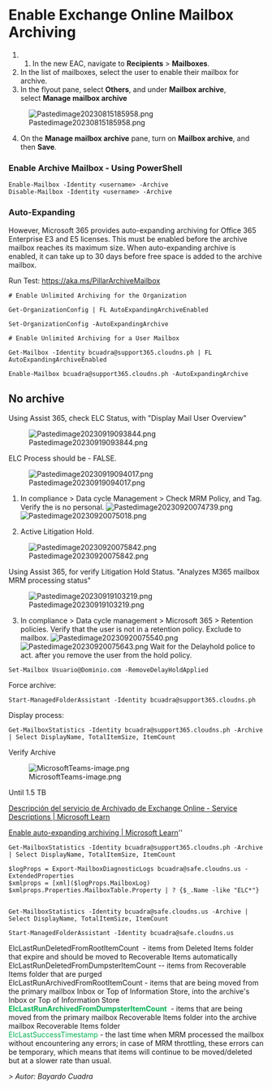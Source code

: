 
# Enable Exchange Online Mailbox Archiving 

1.  1.  In the new EAC, navigate to **Recipients** \> **Mailboxes**.
2.  In the list of mailboxes, select the user to enable their mailbox for archive.
3.  In the flyout pane, select **Others**, and under **Mailbox archive**, select **Manage mailbox archive**

<figure>
<img src="Pasted image 20230815185958.png" class="wikilink"
alt="Pastedimage20230815185958.png" />
<figcaption
aria-hidden="true">Pastedimage20230815185958.png</figcaption>
</figure>

4.  On the **Manage mailbox archive** pane, turn on **Mailbox archive**, and then **Save**.

### Enable Archive Mailbox - Using PowerShell

    Enable-Mailbox -Identity <username> -Archive
    Disable-Mailbox -Identity <username> -Archive

### Auto-Expanding

However, Microsoft 365 provides auto-expanding archiving for Office 365 Enterprise E3 and E5 licenses. This must be enabled before the archive mailbox reaches its maximum size. When auto-expanding archive is enabled, it can take up to 30 days before free space is added to the archive mailbox.

Run Test: https://aka.ms/PillarArchiveMailbox

    # Enable Unlimited Archiving for the Organization 

    Get-OrganizationConfig | FL AutoExpandingArchiveEnabled

    Set-OrganizationConfig -AutoExpandingArchive

    # Enable Unlimited Archiving for a User Mailbox

    Get-Mailbox -Identity bcuadra@support365.cloudns.ph | FL AutoExpandingArchiveEnabled

    Enable-Mailbox bcuadra@support365.cloudns.ph -AutoExpandingArchive

## No archive

Using Assist 365, check ELC Status, with "Display Mail User Overview"

<figure>
<img src="Pasted image 20230919093844.png" class="wikilink"
alt="Pastedimage20230919093844.png" />
<figcaption
aria-hidden="true">Pastedimage20230919093844.png</figcaption>
</figure>

ELC Process should be - FALSE.

<figure>
<img src="Pasted image 20230919094017.png" class="wikilink"
alt="Pastedimage20230919094017.png" />
<figcaption
aria-hidden="true">Pastedimage20230919094017.png</figcaption>
</figure>

1.  In compliance \> Data cycle Management \> Check MRM Policy, and Tag. Verify the is no personal.
    <img src="Pasted image 20230920074739.png" class="wikilink"
    alt="Pastedimage20230920074739.png" />
    <img src="Pasted image 20230920075018.png" class="wikilink"
    alt="Pastedimage20230920075018.png" />

2.  Active Litigation Hold.

<figure>
<img src="Pasted image 20230920075842.png" class="wikilink"
alt="Pastedimage20230920075842.png" />
<figcaption
aria-hidden="true">Pastedimage20230920075842.png</figcaption>
</figure>

Using Assist 365, for verify Litigation Hold Status. "Analyzes M365 mailbox MRM processing status"

<figure>
<img src="Pasted image 20230919103219.png" class="wikilink"
alt="Pastedimage20230919103219.png" />
<figcaption
aria-hidden="true">Pastedimage20230919103219.png</figcaption>
</figure>

3.  In compliance \> Data cycle management \> Microsoft 365 \> Retention policies. Verify that the user is not in a retention policy. Exclude to mailbox.
    <img src="Pasted image 20230920075540.png" class="wikilink"
    alt="Pastedimage20230920075540.png" /><img src="Pasted image 20230920075643.png" class="wikilink"
    alt="Pastedimage20230920075643.png" />
    Wait for the Delayhold police to act. after you remove the user from the hold policy.

<!-- -->

    Set-Mailbox Usuario@Dominio.com -RemoveDelayHoldApplied  

Force archive:

    Start-ManagedFolderAssistant -Identity bcuadra@support365.cloudns.ph

Display process:

    Get-MailboxStatistics -Identity bcuadra@support365.cloudns.ph -Archive | Select DisplayName, TotalItemSize, ItemCount

Verify Archive

<figure>
<img src="MicrosoftTeams-image.png" class="wikilink"
alt="MicrosoftTeams-image.png" />
<figcaption aria-hidden="true">MicrosoftTeams-image.png</figcaption>
</figure>

Until 1.5 TB

[Descripción del servicio de Archivado de Exchange Online - Service Descriptions \| Microsoft Learn](https://learn.microsoft.com/es-es/office365/servicedescriptions/exchange-online-archiving-service-description/exchange-online-archiving-service-description)

[Enable auto-expanding archiving \| Microsoft Learn](https://learn.microsoft.com/en-us/purview/enable-autoexpanding-archiving)''


    Get-MailboxStatistics -Identity bcuadra@support365.cloudns.ph -Archive | Select DisplayName, TotalItemSize, ItemCount

    $logProps = Export-MailboxDiagnosticLogs bcuadra@safe.cloudns.us -ExtendedProperties
    $xmlprops = [xml]($logProps.MailboxLog)
    $xmlprops.Properties.MailboxTable.Property | ? {$_.Name -like "ELC*"}


    Get-MailboxStatistics -Identity bcuadra@safe.cloudns.us -Archive | Select DisplayName, TotalItemSize, ItemCount

    Start-ManagedFolderAssistant -Identity bcuadra@safe.cloudns.us

ElcLastRunDeletedFromRootItemCount  - items from Deleted Items folder that expire and should be moved to Recoverable Items automatically   
ElcLastRunDeletedFromDumpsterItemCount -- items from Recoverable Items folder that are purged  
ElcLastRunArchivedFromRootItemCount - items that are being moved from the primary mailbox Inbox or Top of Information Store, into the archive's Inbox or Top of Information Store  
<font color="#00b050">**ElcLastRunArchivedFromDumpsterItemCount** </font> - items that are being moved from the primary mailbox Recoverable Items folder into the archive mailbox Recoverable Items folder  
<font color="#00b050">ElcLastSuccessTimestamp </font>- the last time when MRM processed the mailbox without encountering any errors; in case of MRM throttling, these errors can be temporary, which means that items will continue to be moved/deleted but at a slower rate than usual.

*\> Autor: Bayardo Cuadra*
